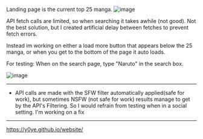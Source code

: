Landing page is the current top 25 manga.
![image](https://github.com/y0ye/Manga-Search/assets/114884210/999bbd51-f933-4a22-aaae-f6c0b72872a6)

API fetch calls are limited, so when searching it takes awhile (not good). Not the best solution, but I created artificial delay between fetches to prevent fetch errors.

Instead im working on either a load more button that appears below the 25 manga, or when you get to the bottom of the page it auto loads.

For testing: When on the search page, type "Naruto" in the search box.

![image](https://github.com/y0ye/Manga-Search/assets/114884210/12b239b3-c981-42a5-ae06-d9cb7b1a1698)

***************************************************************************************************************************************************************************************************************************************************
* API calls are made with the SFW filter automatically applied(safe for work), but sometimes NSFW (not safe for work) results manage to get by the API's Filtering. So I would refrain from testing when in a social setting. I'm working on a fix
***************************************************************************************************************************************************************************************************************************************************

https://y0ye.github.io/website/

